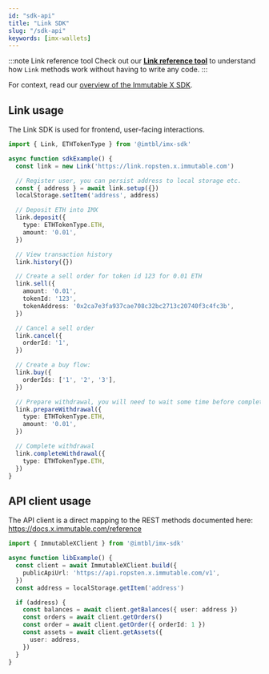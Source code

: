 ```yaml
---
id: "sdk-api"
title: "Link SDK"
slug: "/sdk-api"
keywords: [imx-wallets]
---
```


:::note Link reference tool
Check out our **[Link reference tool](https://tools.immutable.com/link-reference/)** to understand how `Link` methods work without having to write any code.
:::

For context, read our [overview of the Immutable X SDK](../integrate-your-application/immutable-x-sdk.md).

## Link usage

The Link SDK is used for frontend, user-facing interactions.

```typescript
import { Link, ETHTokenType } from '@imtbl/imx-sdk'

async function sdkExample() {
  const link = new Link('https://link.ropsten.x.immutable.com')

  // Register user, you can persist address to local storage etc.
  const { address } = await link.setup({})
  localStorage.setItem('address', address)

  // Deposit ETH into IMX
  link.deposit({
    type: ETHTokenType.ETH,
    amount: '0.01',
  })

  // View transaction history
  link.history({})

  // Create a sell order for token id 123 for 0.01 ETH
  link.sell({
    amount: '0.01',
    tokenId: '123',
    tokenAddress: '0x2ca7e3fa937cae708c32bc2713c20740f3c4fc3b',
  })

  // Cancel a sell order
  link.cancel({
    orderId: '1',
  })

  // Create a buy flow:
  link.buy({
    orderIds: ['1', '2', '3'],
  })

  // Prepare withdrawal, you will need to wait some time before completing the withdrawal
  link.prepareWithdrawal({
    type: ETHTokenType.ETH,
    amount: '0.01',
  })

  // Complete withdrawal
  link.completeWithdrawal({
    type: ETHTokenType.ETH,
  })
}
```

## API client usage

The API client is a direct mapping to the REST methods documented here: https://docs.x.immutable.com/reference

```typescript
import { ImmutableXClient } from '@imtbl/imx-sdk'

async function libExample() {
  const client = await ImmutableXClient.build({
    publicApiUrl: 'https://api.ropsten.x.immutable.com/v1',
  })
  const address = localStorage.getItem('address')

  if (address) {
    const balances = await client.getBalances({ user: address })
    const orders = await client.getOrders()
    const order = await client.getOrder({ orderId: 1 })
    const assets = await client.getAssets({
      user: address,
    })
  }
}
```
